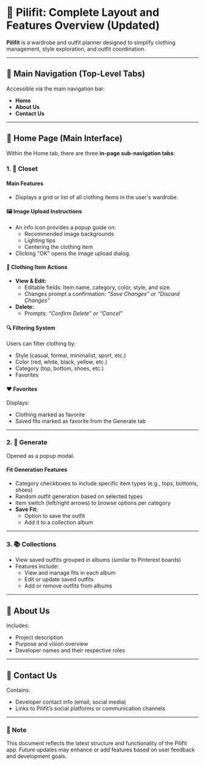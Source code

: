 # 👗 Pilifit: Complete Layout and Features Overview (Updated)

**Pilifit** is a wardrobe and outfit planner designed to simplify clothing management, style exploration, and outfit coordination.

---

## 🔷 Main Navigation (Top-Level Tabs)

Accessible via the main navigation bar:

- **Home**
- **About Us**
- **Contact Us**

---

## 🔷 Home Page (Main Interface)

Within the Home tab, there are three **in-page sub-navigation tabs**:

### 1. 🧥 Closet

#### Main Features
- Displays a grid or list of all clothing items in the user's wardrobe.

#### 🖼️ Image Upload Instructions
- An info icon provides a popup guide on:
    - Recommended image backgrounds
    - Lighting tips
    - Centering the clothing item
- Clicking "OK" opens the image upload dialog.

#### 📝 Clothing Item Actions
- **View & Edit:**
    - Editable fields: Item name, category, color, style, and size.
    - Changes prompt a confirmation: _“Save Changes” or “Discard Changes”_
- **Delete:**
    - Prompts: _“Confirm Delete” or “Cancel”_

#### 🔍 Filtering System
Users can filter clothing by:
- Style (casual, formal, minimalist, sport, etc.)
- Color (red, white, black, yellow, etc.)
- Category (top, bottom, shoes, etc.)
- Favorites

#### ❤️ Favorites
Displays:
- Clothing marked as favorite
- Saved fits marked as favorite from the Generate tab

---

### 2. 🎲 Generate

Opened as a popup modal.

#### Fit Generation Features
- Category checkboxes to include specific item types (e.g., tops, bottoms, shoes)
- Random outfit generation based on selected types
- Item switch (left/right arrows) to browse options per category
- **Save Fit:**
    - Option to save the outfit
    - Add it to a collection album

---

### 3. 📚 Collections

- View saved outfits grouped in albums (similar to Pinterest boards)
- Features include:
    - View and manage fits in each album
    - Edit or update saved outfits
    - Add or remove outfits from albums

---

## 🔷 About Us

Includes:
- Project description
- Purpose and vision overview
- Developer names and their respective roles

---

## 🔷 Contact Us

Contains:
- Developer contact info (email, social media)
- Links to Pilifit’s social platforms or communication channels

---

### 📌 Note
This document reflects the latest structure and functionality of the Pilifit app. Future updates may enhance or add features based on user feedback and development goals.

